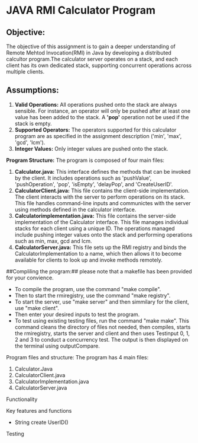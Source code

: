# **JAVA RMI Calculator Program**

## **Objective:**

The objective of this assignment is to gain a deeper understanding of Remote Mehtod Invocation(RMI) in Java by developing a distributed calcultor program.The calculator server operates on a stack, and each client has its own dedicated stack, supporting concurrent operations across multiple clients.

## **Assumptions:**

1. **Valid Operations:**
All operations pushed onto the stack are always sensible. For instance, an operator will only be pushed after at least one value has been added to the stack. A **'pop'** operation not be used if the stack is empty.
2. **Supported Operators:**
The operators supported for this calculator program are as specified in the assignment description ('min', 'max', 'gcd', 'lcm').
3. **Integer Values:**
Only integer values are pushed onto the stack.

**Program Structure:**
The program is composed of four main files:
1. **Calculator.java:** This interface defines the methods that can be invoked by the client. It includes operations such as 'pushValue', 'pushOperation', 'pop', 'isEmpty', 'delayPop', and 'CreateUserID'.
2. **CalculatorClient.java:** This file contains the client-side implementation. The client interacts with the server to perform operations on its stack. This file handles command-line inputs and communictes with the server using methods defined in the calculator interface. 
3. **Calculatorimplementation.java:** This file contains the server-side implementation of the Calculator interface. This file manages individual stacks for each client using a unique ID. The operations managed include pushing integer values onto the stack and performing operations such as min, max, gcd and lcm. 
4. **CalculatorServer.java:** This file sets up the RMI registry and binds the CalculatorImplementation to a name, which then allows it to become available for clients to look up and invoke methods remotely.



##Compliling the program:##
please note that a makefile has been provided for your convience. 

- To compile the program, use the command "make compile".
- Then to start the rmiregistry, use the command "make registry".
- To start the server, use "make server" and then simmilary for the client, use "make client". 
- Then enter your desired inputs to test the program. 
- To test using existing testing files, run the command "make make". This command cleans the directory of files not needed, then compiles, starts the rmiregistry, starts the server and client and then uses Testinput 0, 1, 2 and 3 to conduct a concurrency test. The output is then displayed on the terminal using outputCompare. 

Program files and structure:
The program has 4 main files: 
1. Calculator.Java 
2. CalculatorClient.java
3. CalculatorImplementation.java
4. CalculatorServer.java

Functionality

Key features and functions 
- String create UserID()

Testing 
